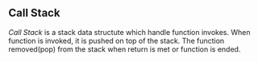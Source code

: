 ## Call Stack

*Call Stack* is a stack data structute which handle function invokes. When function is invoked, it is pushed on top of the stack. The function removed(pop) from the stack when return is met or function is ended.